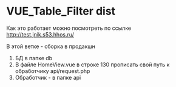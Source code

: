 # VUE_Table_Filter dist

Как это работает можно посмотреть по ссылке http://test.jnik.s53.hhos.ru/

В этой ветке - сборка в продакшн

1. БД в папке db
2. В файле HomeView.vue в строке 130 прописать свой путь к обработчику api/request.php
3. Обработчик - в папке api